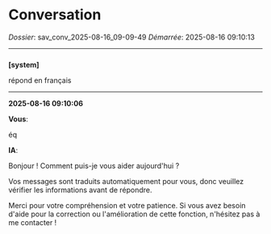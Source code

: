 # Conversation
_Dossier_: sav_conv_2025-08-16_09-09-49
_Démarrée_: 2025-08-16 09:10:13

---

###   
**[system]**


répond en français


---
**2025-08-16 09:10:06**

**Vous**:

éq

**IA**:

Bonjour ! Comment puis-je vous aider aujourd'hui ?

Vos messages sont traduits automatiquement pour vous, donc veuillez vérifier les informations avant de répondre.

Merci pour votre compréhension et votre patience. Si vous avez besoin d'aide pour la correction ou l'amélioration de cette fonction, n'hésitez pas à me contacter !
